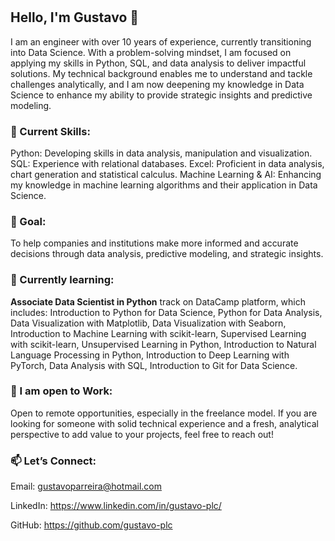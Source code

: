 # 

## Hello, I'm Gustavo 👋

I am an engineer with over 10 years of experience, currently transitioning into Data Science. With a problem-solving mindset, I am focused on applying my skills in Python, SQL, and data analysis to deliver impactful solutions. My technical background enables me to understand and tackle challenges analytically, and I am now deepening my knowledge in Data Science to enhance my ability to provide strategic insights and predictive modeling.

### 🔧 Current Skills:

Python: Developing skills in data analysis, manipulation and visualization.
SQL: Experience with relational databases.
Excel: Proficient in data analysis, chart generation and statistical calculus.
Machine Learning & AI: Enhancing my knowledge in machine learning algorithms and their application in Data Science.

### 🎯 Goal:

To help companies and institutions make more informed and accurate decisions through data analysis, predictive modeling, and strategic insights.

### 🌱 Currently learning:

**Associate Data Scientist in Python** track on DataCamp platform, which includes: Introduction to Python for Data Science, Python for Data Analysis, Data Visualization with Matplotlib, Data Visualization with Seaborn, Introduction to Machine Learning with scikit-learn, Supervised Learning with scikit-learn, Unsupervised Learning in Python, Introduction to Natural Language Processing in Python, Introduction to Deep Learning with PyTorch, Data Analysis with SQL, Introduction to Git for Data Science.

### 💼 I am open to Work:

Open to remote opportunities, especially in the freelance model. If you are looking for someone with solid technical experience and a fresh, analytical perspective to add value to your projects, feel free to reach out!

### 📫 Let’s Connect:

Email: [gustavoparreira@hotmail.com](mailto:gustavoparreira@hotmail.com)

LinkedIn: https://www.linkedin.com/in/gustavo-plc/

GitHub: https://github.com/gustavo-plc
